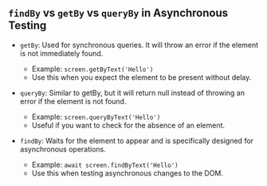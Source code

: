 ## `findBy` vs `getBy` vs `queryBy` in Asynchronous Testing
- `getBy`: Used for synchronous queries. It will throw an error if the element is not immediately found.

  - Example: `screen.getByText('Hello')`
  - Use this when you expect the element to be present without delay.
    
- `queryBy`: Similar to getBy, but it will return null instead of throwing an error if the element is not found.

  - Example: `screen.queryByText('Hello')`
  - Useful if you want to check for the absence of an element.
- `findBy`: Waits for the element to appear and is specifically designed for asynchronous operations.

  - Example: `await screen.findByText('Hello')`
  - Use this when testing asynchronous changes to the DOM.
